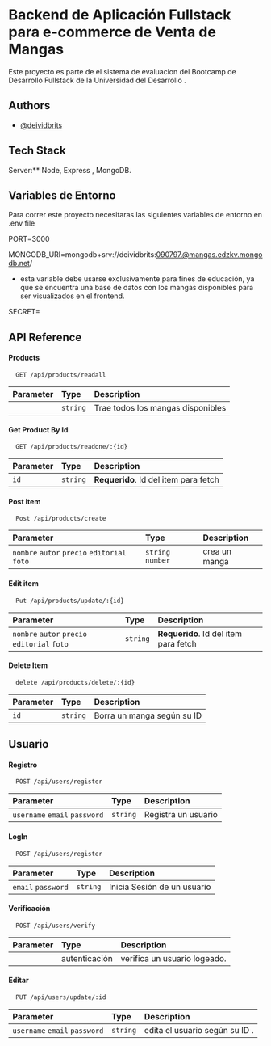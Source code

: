 
# Backend de Aplicación Fullstack para e-commerce de Venta de Mangas

Este proyecto es parte de el sistema de evaluacion del Bootcamp de Desarrollo Fullstack de la Universidad del Desarrollo .



## Authors

- [@deividbrits](https://www.github.com/deividbrits)


## Tech Stack

Server:** Node, Express , MongoDB. 


## Variables de Entorno

Para correr este proyecto necesitaras las siguientes variables de entorno en .env file

PORT=3000

MONGODB_URI=mongodb+srv://deividbrits:090797.@mangas.edzkv.mongodb.net/ 

* esta variable debe usarse exclusivamente para fines de educación, ya que se encuentra una base de datos con los mangas disponibles para ser visualizados en el frontend. 

SECRET= <cualquiera>


## API Reference

#### Products

```http
  GET /api/products/readall
```

| Parameter | Type     | Description                |
| :-------- | :------- | :------------------------- |
|           | `string` |  Trae todos los mangas disponibles

#### Get Product By Id

```http
  GET /api/products/readone/:{id}
```

| Parameter | Type     | Description                       |
| :-------- | :------- | :-------------------------------- |
| `id`      | `string` | **Requerido**. Id del item para fetch |



#### Post item

```http
  Post /api/products/create
```

| Parameter | Type     | Description                       |
| :-------- | :------- | :-------------------------------- |
| `nombre` `autor` `precio` `editorial` `foto`      | `string` `number` | crea un manga |

#### Edit item

```http
  Put /api/products/update/:{id}
```

| Parameter | Type     | Description                       |
| :-------- | :------- | :-------------------------------- |
| `nombre` `autor` `precio` `editorial` `foto`    | `string` | **Requerido**. Id del item para fetch |

#### Delete Item

```http
  delete /api/products/delete/:{id}
```

| Parameter | Type     | Description                |
| :-------- | :------- | :------------------------- |
|    `id`      | `string` |  Borra un manga según su ID


## Usuario 

#### Registro 

```http
  POST /api/users/register
```

| Parameter | Type     | Description                |
| :-------- | :------- | :------------------------- |
|       `username` `email` `password`    | `string` |  Registra un usuario



#### LogIn

```http
  POST /api/users/register
```

| Parameter | Type     | Description                |
| :-------- | :------- | :------------------------- |
|   `email` `password`    | `string` |  Inicia Sesión de un usuario

#### Verificación 

```http
  POST /api/users/verify
```

| Parameter | Type     | Description                |
| :-------- | :------- | :------------------------- |
|            | autenticación |  verifica un usuario logeado.

 

#### Editar

```http
  PUT /api/users/update/:id
```

| Parameter | Type     | Description                |
| :-------- | :------- | :------------------------- |
|       `username` `email` `password`    | `string` |  edita el usuario según su ID . 




